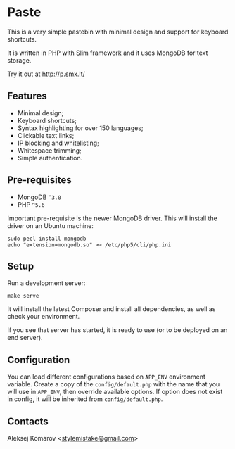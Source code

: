 # Paste

This is a very simple pastebin with minimal design and support for keyboard
shortcuts.

It is written in PHP with Slim framework and it uses MongoDB for text storage.

Try it out at http://p.smx.lt/


## Features

* Minimal design;
* Keyboard shortcuts;
* Syntax highlighting for over 150 languages;
* Clickable text links;
* IP blocking and whitelisting;
* Whitespace trimming;
* Simple authentication.


## Pre-requisites

* MongoDB `^3.0`
* PHP `^5.6`

Important pre-requisite is the newer MongoDB driver. This will install the
driver on an Ubuntu machine:

```
sudo pecl install mongodb
echo "extension=mongodb.so" >> /etc/php5/cli/php.ini
```


## Setup

Run a development server:

```
make serve
```

It will install the latest Composer and install all dependencies, as well as
check your environment.

If you see that server has started, it is ready to use (or to be deployed
on an end server).


## Configuration

You can load different configurations based on `APP_ENV` environment variable.
Create a copy of the `config/default.php` with the name that you will use in
`APP_ENV`, then override available options. If option does not exist in config,
it will be inherited from `config/default.php`.


## Contacts

Aleksej Komarov <[stylemistake@gmail.com]>

[stylemistake.com]: http://stylemistake.com/
[stylemistake@gmail.com]: mailto:stylemistake@gmail.com
